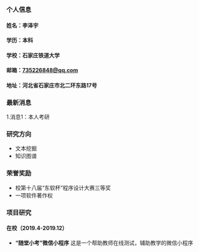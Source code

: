 ### 个人信息
#### 姓名：李泽宇
#### 学历：本科
#### 学校：石家庄铁道大学
#### 邮箱：735226848@qq.com
#### 地址：河北省石家庄市北二环东路17号

### 最新消息
1.消息1：本人考研

### 研究方向
- 文本挖掘
- 知识图谱

### 荣誉奖励
- 校第十八届“东软杯”程序设计大赛三等奖
- 一项软件著作权

### 项目研究
#### 在校（2019.4-2019.12）
- **“随堂小考”微信小程序**
这是一个帮助教师在线测试，辅助教学的微信小程序
